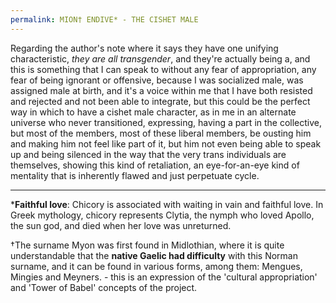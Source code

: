 ```yaml
---
permalink: MION† ENDIVE* - THE CISHET MALE
---
```



Regarding the author's note where it says they have one unifying characteristic, *they are all transgender*, and they're actually being a, and this is something that I can speak to without any fear of appropriation, any fear of being ignorant or offensive, because I was socialized male, was assigned male at birth, and it's a voice within me that I have both resisted and rejected and not been able to integrate, but this could be the perfect way in which to have a cishet male character, as in me in an alternate universe who never transitioned, expressing, having a part in the collective, but most of the members, most of these liberal members, be ousting him and making him not feel like part of it, but him not even being able to speak up and being silenced in the way that the very trans individuals are themselves, showing this kind of retaliation, an eye-for-an-eye kind of mentality that is inherently flawed and just perpetuate cycle.

---


***Faithful love**: Chicory is associated with waiting in vain and faithful love. In Greek mythology, chicory represents Clytia, the nymph who loved Apollo, the sun god, and died when her love was unreturned.


†The surname Myon was first found in Midlothian, where it is quite understandable that the **native Gaelic had difficulty** with this Norman surname, and it can be found in various forms, among them: Mengues, Mingies and Meyners. - this is an expression of the 'cultural appropriation' and 'Tower of Babel' concepts of the project.